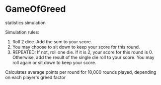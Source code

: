 # GameOfGreed
statistics simulation

Simulation rules:
1. Roll 2 dice. Add the sum to your score.
2. You may choose to sit down to keep your score for this round.
3. REPEATED: If not, roll one die. 
  If it is 2, your score for this round is 0.
  Otherwise, add the result of the single die roll to your score. You may roll again or sit down to keep your score.

Calculates average points per round for 10,000 rounds played, depending on each player's greed factor

